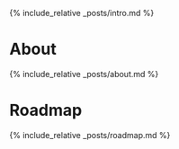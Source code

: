 {% include_relative _posts/intro.md %}

# About

{% include_relative _posts/about.md %}

# Roadmap

{% include_relative _posts/roadmap.md %}

